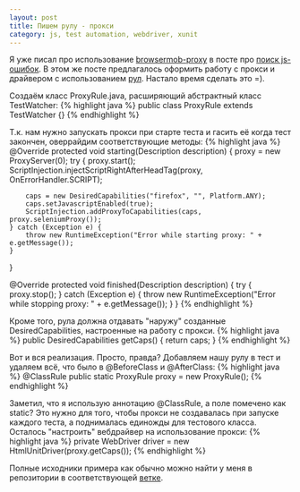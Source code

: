 ```yaml
---
layout: post
title: Пишем рулу - прокси
category: js, test automation, webdriver, xunit
---
```


Я уже писал про использование [browsermob-proxy](https://github.com/lightbody/browsermob-proxy) в посте про [поиск js-ошибок](http://artkoshelev.github.io/posts/jserrors/). В этом же посте предлагалось оформить работу с прокси и драйвером с использованием [рул](http://artkoshelev.github.io/posts/rules-rules/). Настало время сделать это =).

Создаём класс ProxyRule.java, расширяющий абстрактный класс TestWatcher:
{% highlight java %}
public class ProxyRule extends TestWatcher {}
{% endhighlight %}


Т.к. нам нужно запускать прокси при старте теста и гасить её когда тест закончен, оверрайдим соответствующие методы:
{% highlight java %}
@Override
protected void starting(Description description) {
	proxy = new ProxyServer(0);
	try {
		proxy.start();
		ScriptInjection.injectScriptRightAfterHeadTag(proxy, OnErrorHandler.SCRIPT);

		caps = new DesiredCapabilities("firefox", "", Platform.ANY);
		caps.setJavascriptEnabled(true);
		ScriptInjection.addProxyToCapabilities(caps, proxy.seleniumProxy());
	} catch (Exception e) {
		throw new RuntimeException("Error while starting proxy: " + e.getMessage());
	}  
}
	
@Override
protected void finished(Description description) {
	try {
		proxy.stop();
	} catch (Exception e) {
		throw new RuntimeException("Error while stopping proxy: " + e.getMessage());
	}
}
{% endhighlight %}


Кроме того, рула должна отдавать "наружу" созданные DesiredCapabilities, настроенные на работу с прокси.
{% highlight java %}
public DesiredCapabilities getCaps() {
	return caps;
}
{% endhighlight %}


Вот и вся реализация. Просто, правда? Добавляем нашу рулу в тест и удаляем всё, что было в @BeforeClass и @AfterClass:
{% highlight java %}
@ClassRule
public static ProxyRule proxy = new ProxyRule();
{% endhighlight %}


Заметил, что я использую аннотацию @ClassRule, а поле помечено как static? Это нужно для того, чтобы прокси не создавалась при запуске каждого теста, а поднималась единожды для тестового класса. Осталось "настроить" вебдрайвер на использование прокси:
{% highlight java %}
private WebDriver driver = new HtmlUnitDriver(proxy.getCaps());
{% endhighlight %}


Полные исходники примера как обычно можно найти у меня в репозитории в соответствующей [ветке](https://github.com/artkoshelev/jserror-example/tree/proxyrule).